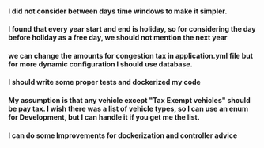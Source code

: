 #### I did not consider between days time windows to make it simpler.

#### I found that every year start and end is holiday, so for considering the day before holiday as a free day, we should not mention the next year

#### we can change the amounts for congestion tax in application.yml file but for more dynamic configuration I should use database.

#### I should write some proper tests and dockerized my code

#### My assumption is that any vehicle except "Tax Exempt vehicles" should be pay tax. I wish there was a list of vehicle types, so I can use an enum for Development, but I can handle it if you get me the list.

#### I can do some Improvements for dockerization and controller advice
